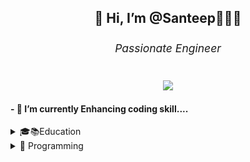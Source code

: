  <h2 align="center">👋 Hi, I’m @Santeep👨🏽‍💻 <sub><h6>Passionate Engineer</h6></sub><p align="center"> <img src="https://github-readme-stats.vercel.app/api?username=Santeep&show_icons=true&theme=gotham"></p></h2>
<h4>- 🌱 I’m currently Enhancing coding skill....</h4>
<details>
  <summary>🎓📚Education</summary>
 
 ## B.Tech

- 📖 **Electronics and Communication Engineering**\
📆 2017 - 2021\
📍 **Reva University** - Bangalore, Karnataka
 
 ## Higher Secondary School

- 📖 **Science (PCMB)**\
📆 2015 - 2017\
📍 **ABBS-Pre University College** - Bangalore, Karnataka
 
 ## School

- 📖 **Science and Java Application**\
📆 2005 - 2015\
📍 **St.John's High School** - Bangalore, Karnataka
 
 
</details>


 <details>
  <summary>📃 Programming</summary>

## Programming Language
<img align="left" src="https://img.shields.io/badge/C++-00599C?logo=c%2B%2B&logoColor=white" />
<img align="left" src="https://img.shields.io/badge/C-A8B9CC?logo=c&logoColor=white" />
 <img align="left"	src="https://img.shields.io/badge/Java-ED8B00?style=for-the-badge&logo=java&logoColor=white"/>
<img align="left" src="https://img.shields.io/badge/Python-3776AB?logo=python&logoColor=white" />
<img align="left" src="https://img.shields.io/badge/html5-E34F26?logo=html5&logoColor=white" />
<img align="left" src="https://img.shields.io/badge/css3-1572B6?logo=css3&logoColor=white" />

</details>

<!---
Santeep/Santeep is a ✨ special ✨ repository because its `README.md` (this file) appears on your GitHub profile.
You can click the Preview link to take a look at your changes.
--->


